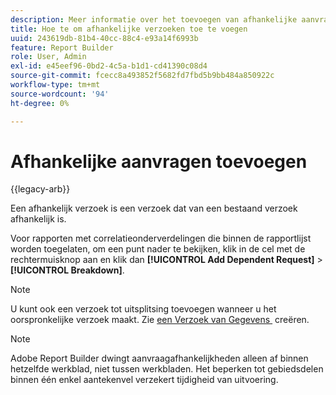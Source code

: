 ```yaml
---
description: Meer informatie over het toevoegen van afhankelijke aanvragen.
title: Hoe te om afhankelijke verzoeken toe te voegen
uuid: 243619db-81b4-40cc-88c4-e93a14f6993b
feature: Report Builder
role: User, Admin
exl-id: e45eef96-0bd2-4c5a-b1d1-cd41390c08d4
source-git-commit: fcecc8a493852f5682fd7fbd5b9bb484a850922c
workflow-type: tm+mt
source-wordcount: '94'
ht-degree: 0%

---
```


# Afhankelijke aanvragen toevoegen

{{legacy-arb}}

Een afhankelijk verzoek is een verzoek dat van een bestaand verzoek afhankelijk is.

Voor rapporten met correlatieonderverdelingen die binnen de rapportlijst worden toegelaten, om een punt nader te bekijken, klik in de cel met de rechtermuisknop aan en klik dan **[!UICONTROL Add Dependent Request]** > **[!UICONTROL Breakdown]**.

>[!NOTE]
>
>U kunt ook een verzoek tot uitsplitsing toevoegen wanneer u het oorspronkelijke verzoek maakt. Zie [&#x200B; een Verzoek van Gegevens &#x200B;](/help/analyze/legacy-report-builder/data-requests/t-create-a-data-request.md) creëren.

>[!NOTE]
>
>Adobe Report Builder dwingt aanvraagafhankelijkheden alleen af binnen hetzelfde werkblad, niet tussen werkbladen. Het beperken tot gebiedsdelen binnen één enkel aantekenvel verzekert tijdigheid van uitvoering.

